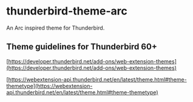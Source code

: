 # thunderbird-theme-arc
An Arc inspired theme for Thunderbird.

## Theme guidelines for Thunderbird 60+
[https://developer.thunderbird.net/add-ons/web-extension-themes](https://developer.thunderbird.net/add-ons/web-extension-themes)

[https://webextension-api.thunderbird.net/en/latest/theme.html#theme-themetype](https://webextension-api.thunderbird.net/en/latest/theme.html#theme-themetype)
